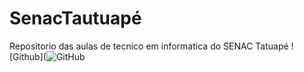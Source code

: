 # SenacTautuapé
Repositorio das aulas de tecnico em informatica do SENAC Tatuapé
![Github](![GitHub](https://img.shields.io/github/license/polianacaroline/senactatuape)

